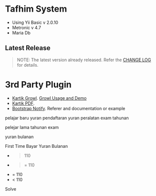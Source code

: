 Tafhim System 
===========
- Using Yii Basic v 2.0.10
- Metronic v 4.7
- Maria Db

## Latest Release

> NOTE: The latest version already released. Refer the [CHANGE LOG](https://github.com/silenttech9/tafhim_latest/blob/master/CHANGELOG.md) for details.

3rd Party Plugin
========================
- [Kartik Growl](https://github.com/kartik-v/yii2-widget-growl). [Growl Usage and Demo](http://demos.krajee.com/widget-details/growl)
- [Kartik PDF](https://github.com/kartik-v/yii2-mpdf).
- [Bootstrap Notify](http://bootstrap-notify.remabledesigns.com/). Referer and documentation or example

pelajar baru
   yuran pendaftaran
   yuran peralatan
   exam
   tahunan

pelejar lama
  tahunan
  exam 

yuran bulanan



First Time Bayar Yuran Bulanan
 - >  110
 - >= 110
 - =  110
 - <  110

 Solve





 